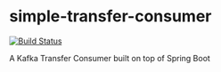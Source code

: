 # simple-transfer-consumer

[![Build Status](https://travis-ci.org/pedrohrr/simple-transfer-consumer.svg?branch=master)](https://travis-ci.org/pedrohrr/simple-transfer-consumer)

A Kafka Transfer Consumer built on top of Spring Boot 
